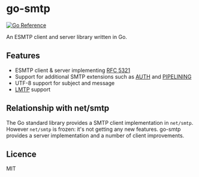 # go-smtp

[![Go Reference](https://pkg.go.dev/badge/github.com/yumusb/go-smtp.svg)](https://pkg.go.dev/github.com/yumusb/go-smtp)

An ESMTP client and server library written in Go.

## Features

* ESMTP client & server implementing [RFC 5321]
* Support for additional SMTP extensions such as [AUTH] and [PIPELINING]
* UTF-8 support for subject and message
* [LMTP] support

## Relationship with net/smtp

The Go standard library provides a SMTP client implementation in `net/smtp`.
However `net/smtp` is frozen: it's not getting any new features. go-smtp
provides a server implementation and a number of client improvements.

## Licence

MIT

[RFC 5321]: https://tools.ietf.org/html/rfc5321
[AUTH]: https://tools.ietf.org/html/rfc4954
[PIPELINING]: https://tools.ietf.org/html/rfc2920
[LMTP]: https://tools.ietf.org/html/rfc2033
